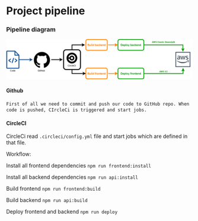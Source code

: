 # Project pipeline

### Pipeline diagram
![diagram](../graphics/Pipeline.png)

#### Github

    First of all we need to commit and push our code to GitHub repo. When code is pushed, CIrcleCi is triggered and start jobs.

#### CircleCI

CircleCi read  `.circleci/config.yml` file and start jobs which are defined in that file.

Workflow:

Install all frontend dependencies 
`npm run frontend:install`

Install all backend dependencies
`npm run api:install`

Build frontend
`npm run frontend:build`

Build backend
`npm run api:build`

Deploy frontend and backend
`npm run deploy`   